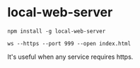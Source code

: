 # local-web-server

```base
npm install -g local-web-server
```
```base
ws --https --port 999 --open index.html
```

It's useful when any service requires https.